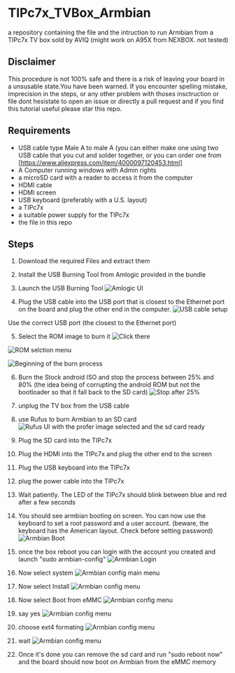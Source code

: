 # TIPc7x_TVBox_Armbian
a repository containing the file and the intruction to run Armbian from a TIPc7x TV box sold by AVIQ (might work on A95X from NEXBOX. not tested)

## Disclaimer

This procedure is not 100% safe and there is a risk of leaving your board in a unsusable state.You have been warned.
If you encounter spelling mistake, imprecision in the steps, or any other problem with thoses insctruction or file dont hesistate to open an issue or directly a pull request and if you find this tutorial useful please star this repo.

## Requirements

* USB cable type Male A to male A (you can either make one using two USB cable that you cut and solder together, or you can order one from [https://www.aliexpress.com/item/4000097120453.html]
* A Computer running windows with Admin rights
* a microSD card with a reader to access it from the computer
* HDMI cable
* HDMI screen
* USB keyboard (preferably with a U.S. layout)
* a TIPc7x
* a suitable power supply for the TIPc7x
* the file in this repo

## Steps

1) Download the required Files and extract them

2) Install the USB Burning Tool from Amlogic provided in the bundle

3) Launch the USB Burning Tool
![Amlogic UI](https://github.com/nathmo/TIPc7x_TVBox_Armbian/blob/main/Pictures/AmlogicBoot.jpg)

4) Plug the USB cable into the USB port that is closest to the Ethernet port on the board and plug the other end in the computer.
![USB cable setup](https://github.com/nathmo/TIPc7x_TVBox_Armbian/blob/main/Pictures/USBCableSetup.jpg)

Use the correct USB port (the closest to the Ethernet port)

5) Select the ROM image to burn it
![Click there](https://github.com/nathmo/TIPc7x_TVBox_Armbian/blob/main/Pictures/AmlogicImportImage.jpg)

![ROM selction menu](https://github.com/nathmo/TIPc7x_TVBox_Armbian/blob/main/Pictures/AmlogicROMSelection.jpg)

![Beginning of the burn process](https://github.com/nathmo/TIPc7x_TVBox_Armbian/blob/main/Pictures/AmlogicBurnStockAndroidBeginning.jpg)

6) Burn the Stock android ISO and stop the process between 25% and 80% (the idea being of corrupting the android ROM but not the bootloader so that it fall back to the SD card)
![Stop after 25%](https://github.com/nathmo/TIPc7x_TVBox_Armbian/blob/main/Pictures/AMLogicBurnStopCorruptFallback.jpg)

7) unplug the TV box from the USB cable

8) use Rufus to burn Armbian to an SD card
![Rufus UI with the profer image selected and the sd card ready](https://github.com/nathmo/TIPc7x_TVBox_Armbian/blob/main/Pictures/RufusReady.jpg)

9) Plug the SD card into the TIPc7x

10) Plug the HDMI into the TIPc7x and plug the other end to the screen

11) Plug the USB keyboard into the TIPc7x

12) plug the power cable into the TIPc7x

13) Wait patiently. The LED of the TIPc7x should blink between blue and red after a few seconds

14) You should see armbian booting on screen. You can now use the keyboard to set a root password and a user account. (beware, the keyboard has the American layout. Check before setting password)
![Armbian Boot](https://github.com/nathmo/TIPc7x_TVBox_Armbian/blob/main/Pictures/ArmbianBootingHDMIScreen.jpg)

15) once the box reboot you can login with the account you created and launch "sudo armbian-config"
![Armbian Login](https://github.com/nathmo/TIPc7x_TVBox_Armbian/blob/main/Pictures/ArmbianInstalleMMC.png)

16) Now select system 
![Armbian config main menu](https://github.com/nathmo/TIPc7x_TVBox_Armbian/blob/main/Pictures/ArmbianeMMC2.png)

17) Now select Install 
![Armbian config menu](https://github.com/nathmo/TIPc7x_TVBox_Armbian/blob/main/Pictures/ArmbaineMMC3.png)

18) Now select Boot from eMMC
![Armbian config menu](https://github.com/nathmo/TIPc7x_TVBox_Armbian/blob/main/Pictures/ArmbianeMMC5.png)

19) say yes
![Armbian config menu](https://github.com/nathmo/TIPc7x_TVBox_Armbian/blob/main/Pictures/ArmbianeMMC7.png)

19) choose ext4 formating
![Armbian config menu](https://github.com/nathmo/TIPc7x_TVBox_Armbian/blob/main/Pictures/ArmbaineMMC8.png)

20) wait
![Armbian config menu](https://github.com/nathmo/TIPc7x_TVBox_Armbian/blob/main/Pictures/ArmbianeMMC9.png)

21) Once it's done you can remove the sd card and run "sudo reboot now" and the board should now boot on Armbian from the eMMC memory
